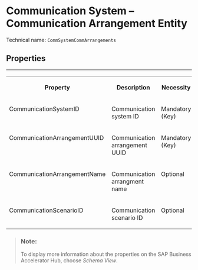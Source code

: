 <!-- loiof0d4cbaa56054cd4b2fc3da50d1439ca -->

# Communication System – Communication Arrangement Entity





Technical name: `CommSystemCommArrangements` 



<a name="loiof0d4cbaa56054cd4b2fc3da50d1439ca__CommunicationSystemsCommunicationArrangement"/>

## Properties

****


<table>
<tr>
<th valign="top">

Property

</th>
<th valign="top">

Description

</th>
<th valign="top">

Necessity

</th>
</tr>
<tr>
<td valign="top">

CommunicationSystemID

</td>
<td valign="top">

Communication system ID

</td>
<td valign="top">

Mandatory \(Key\)

</td>
</tr>
<tr>
<td valign="top">

CommunicationArrangementUUID

</td>
<td valign="top">

Communication arrangement UUID

</td>
<td valign="top">

Mandatory \(Key\)

</td>
</tr>
<tr>
<td valign="top">

CommunicationArrangementName

</td>
<td valign="top">

Communication arrangment name

</td>
<td valign="top">

Optional

</td>
</tr>
<tr>
<td valign="top">

CommunicationScenarioID

</td>
<td valign="top">

Communication scenario ID

</td>
<td valign="top">

Optional

</td>
</tr>
</table>



> ### Note:  
> To display more information about the properties on the SAP Business Accelerator Hub, choose *Schema View*.

